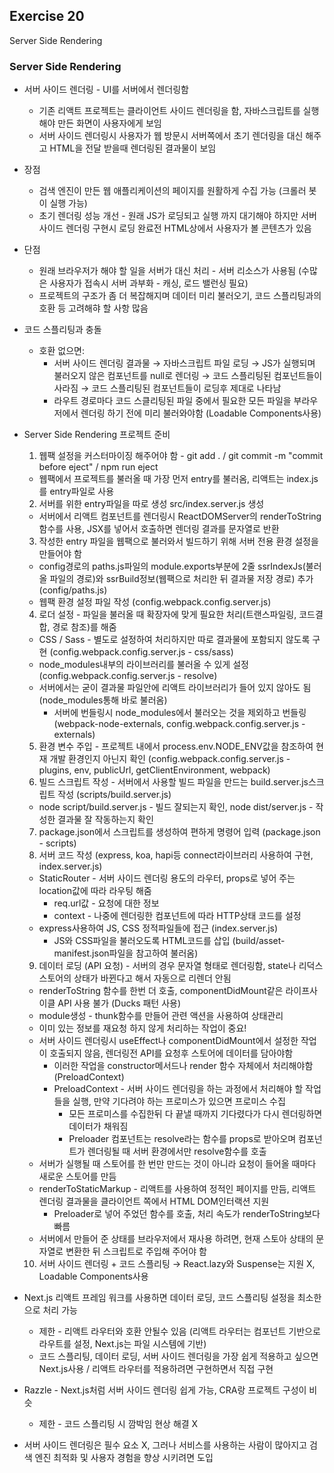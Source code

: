 ## Exercise 20

Server Side Rendering

### Server Side Rendering

* 서버 사이드 렌더링 - UI를 서버에서 렌더링함
  * 기존 리액트 프로젝트는 클라이언트 사이드 렌더링을 함, 자바스크립트를 실행해야 만든 화면이 사용자에게 보임
  * 서버 사이드 렌더링시 사용자가 웹 방문시 서버쪽에서 초기 렌더링을 대신 해주고 HTML을 전달 받을때 렌더링된 결과물이 보임
* 장점
  * 검색 엔진이 만든 웹 애플리케이션의 페이지를 원활하게 수집 가능 (크롤러 봇이 실행 가능)
  * 초기 렌더링 성능 개선 - 원래 JS가 로딩되고 실행 까지 대기해야 하지만 서버 사이드 렌더링 구현시 로딩 완료전 HTML상에서 사용자가 볼 콘텐츠가 있음
* 단점
  * 원래 브라우저가 해야 할 일을 서버가 대신 처리 - 서버 리소스가 사용됨 (수많은 사용자가 접속시 서버 과부화 - 캐싱, 로드 밸런싱 필요)
  * 프로젝트의 구조가 좀 더 복잡해지며 데이터 미리 불러오기, 코드 스플리팅과의 호환 등 고려해햐 할 사항 많음
* 코드 스플리팅과 충돌
  * 호환 없으면:
    * 서버 사이드 렌더링 결과물 → 자바스크립트 파일 로딩 → JS가 실행되며 불러오지 않은 컴포넌트를 null로 렌더링 → 코드 스플리팅된 컴포넌트들이 사라짐 → 코드 스플리팅된 컴포넌트들이 로딩후 제대로 나타남
    * 라우트 경로마다 코드 스클리팅된 파일 중에서 필요한 모든 파일을 부라우저에서 렌더링 하기 전에 미리 불러와야함 (Loadable Components사용)

* Server Side Rendering 프로젝트 준비
  1. 웹팩 설정을 커스터마이징 해주어야 함 - git add . / git commit -m "commit before eject" / npm run eject
    * 웹팩에서 프로젝트를 불러올 때 가장 먼저 entry를 불러옴, 리액트는 index.js를 entry파일로 사용
  2. 서버를 위한 entry파일을 따로 생성 src/index.server.js 생성
    * 서버에서 리액트 컴포넌트를 렌더링시 ReactDOMServer의 renderToString함수를 사용, JSX를 넣어서 호출하면 렌더링 결과를 문자열로 반환
  3. 작성한 entry 파일을 웹팩으로 불러와서 빌드하기 위해 서버 전용 환경 설정을 만들어야 함
    * config경로의 paths.js파일의 module.exports부분에 2줄 ssrIndexJs(불러올 파일의 경로)와 ssrBuild정보(웹팩으로 처리한 뒤 결과물 저장 경로) 추가 (config/paths.js)
    * 웹팩 환경 설정 파일 작성 (config.webpack.config.server.js)
  4. 로더 설정 - 파일을 불러올 때 확장자에 맞게 필요한 처리(트랜스파일링, 코드결합, 경로 참조)를 해줌
    * CSS / Sass - 별도로 설정하여 처리하지만 따로 결과물에 포함되지 않도록 구현 (config.webpack.config.server.js - css/sass)
    * node_modules내부의 라이브러리를 불러올 수 있게 설정 (config.webpack.config.server.js - resolve)
    * 서버에서는 굳이 결과물 파일안에 리액트 라이브러리가 들어 있지 않아도 됨 (node_modules통해 바로 불러옴)
      * 서버에 번들링시 node_modules에서 불러오는 것을 제외하고 번들링 (webpack-node-externals, config.webpack.config.server.js - externals)
  5. 환경 변수 주입 - 프로젝트 내에서 process.env.NODE_ENV값을 참조하여 현재 개발 환경인지 아닌지 확인 (config.webpack.config.server.js - plugins, env, publicUrl, getClientEnvironment, webpack)
  6. 빌드 스크립트 작성 - 서버에서 사용할 빌드 파일을 만드는 build.server.js스크립트 작성 (scripts/build.server.js)
    * node script/build.server.js - 빌드 잘되는지 확인, node dist/server.js - 작성한 결과물 잘 작동하는지 확인
  7. package.json에서 스크립트를 생성하여 편하게 명령어 입력 (package.json - scripts)
  8. 서버 코드 작성 (express, koa, hapi등 connect라이브러리 사용하여 구현, index.server.js)
    * StaticRouter - 서버 사이드 렌더링 용도의 라우터, props로 넣어 주는 location값에 따라 라우팅 해줌
      * req.url값 - 요청에 대한 정보
      * context - 나중에 렌더링한 컴포넌트에 따라 HTTP상태 코드를 설정
    * express사용하여 JS, CSS 정적파일들에 접근 (index.server.js)
      * JS와 CSS파일을 불러오도록 HTML코드를 삽입 (build/asset-manifest.json파일을 참고하여 불러옴)
  9. 데이터 로딩 (API 요청) - 서버의 경우 문자열 형태로 렌더링함, state나 리덕스 스토어의 상태가 바뀐다고 해서 자동으로 리렌더 안됨
    * renderToString 함수를 한번 더 호출, componentDidMount같은 라이프사이클 API 사용 불가 (Ducks 패턴 사용)
    * module생성 - thunk함수를 만들어 관련 액션을 사용하여 상태관리
    * 이미 있는 정보를 재요청 하지 않게 처리하는 작업이 중요!
    * 서버 사이드 렌더링시 useEffect나 componentDidMount에서 설정한 작업이 호출되지 않음, 렌더링전 API를 요청후 스토어에 데이터를 담아야함
      * 이러한 작업을 constructor메서드나 render 함수 자체에서 처리해야함 (PreloadContext)
      * PreloadContext - 서버 사이드 렌더링을 하는 과정에서 처리해야 할 작업들을 실행, 만약 기다려야 하는 프로미스가 있으면 프로미스 수집
        * 모든 프로미스를 수집한뒤 다 끝낼 때까지 기다렸다가 다시 렌더링하면 데이터가 채워짐
        * Preloader 컴포넌트는 resolve라는 함수를 props로 받아오며 컴포넌트가 렌더링될 때 서버 환경에서만 resolve함수를 호출
    * 서버가 실행될 때 스토어를 한 번만 만드는 것이 아니라 요청이 들어올 때마다 새로운 스토어를 만듬
    * renderToStaticMarkup - 리액트를 사용하여 정적인 페이지를 만듬, 리액트 렌더링 결과물을 클라이언트 쪽에서 HTML DOM인터랙션 지원
      * Preloader로 넣어 주었던 함수를 호출, 처리 속도가 renderToString보다 빠름
    * 서버에서 만들어 준 상태를 브라우저에서 재사용 하려면, 현재 스토아 상태의 문자열로 변환한 뒤 스크립트로 주입해 주어야 함
  10. 서버 사이드 렌더링 + 코드 스플리팅 → React.lazy와 Suspense는 지원 X, Loadable Components사용

* Next.js 리액트 프레임 워크를 사용하면 데이터 로딩, 코드 스플리팅 설정을 최소한으로 처리 가능
  * 제한 - 리액트 라우터와 호환 안될수 있음 (리액트 라우터는 컴포넌트 기반으로 라우트를 설정, Next.js는 파일 시스템에 기반)
  * 코드 스플리팅, 데이터 로딩, 서버 사이드 렌더링을 가장 쉽게 적용하고 싶으면 Next.js사용 / 리액트 라우터를 적용하려면 구현하면서 직접 구현
* Razzle - Next.js처럼 서버 사이드 렌더링 쉽게 가능, CRA랑 프로젝트 구성이 비슷
  * 제한 - 코드 스플리팅 시 깜박임 현상 해결 X

* 서버 사이드 렌더링은 필수 요소 X, 그러나 서비스를 사용하는 사람이 많아지고 검색 엔진 최적화 및 사용자 경험을 향상 시키려면 도입